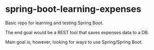 # spring-boot-learning-expenses

Basic repo for learning and testing Spring Boot.

The end goal would be a REST tool that saves expenses data to a DB.

Main goal is, however, looking for ways to use Spring/Spring Boot.
